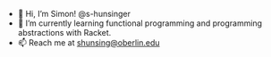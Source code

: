 - 👋 Hi, I’m Simon! @s-hunsinger
- 🌱 I’m currently learning functional programming and programming abstractions with Racket.
- 📫 Reach me at shunsing@oberlin.edu


